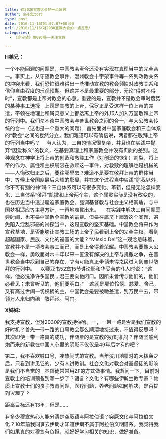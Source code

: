 ```yaml
---
title: 对2030宣教大会的一点反思
author: sweditor3
type: post
date: 2016-11-16T01:07:07+00:00
url: /2016/11/16/对2030宣教大会的一点反思/
categories:
  - 《＠守望》第096期——关注宣教

---
```

**<span style="font-size: 12pt;">H弟兄：</span>**

<span style="font-size: 12pt;">一个不能回避的问题是，中国教会至今还没有实现在真理当中的完全合一。事实上，从守望教会事件、温州教会十字架事件等一系列政教关系的冲突来看，我们恐怕很难得出一些推动宣教的教会领袖对政教关系和信仰自由程度的乐观预期。但这并不是最重要的部分，无论“得时不得时”，宣教都是上帝对教会的心意。重要的是，宣教并不是教会审时度势的某种事工选择，上司是宣教的上帝，保罗正是受这样一位上帝的差遣，带领在地理上和属灵意义上都远离上帝的外邦人加入万国敬拜上帝的行列中。我们先不谈中国教会与普世教会之间的合一，与大公教会传统的合一（这也是一个重大的问题），首先面对中国家庭教会和三自体系的“教会”之间的截然分立，我们难道可以有确信说，两者都在敬拜上帝的行列当中吗？     有人认为，三自的情况很复杂，并且也在实践中抛弃“因爱称义”的教义，在基要真理上和家庭教会并没有实质的差别。这种观念在神学上将上帝的创造和救赎工作（对创造的恢复）割裂，将上帝的作为、属性和主权局限在救赎这一事件，对救赎的理解也是机械的——人悔改归正之后，要往哪里去？难道不是要在敬拜上帝的群体当中，等候上帝国度最后荣耀的彰显，并在这个过程当中实践“除我以外，你不可有别的神”吗？三自体系可以有很多变化、革新，但是无论怎样变化，三自体系“敬拜”凯撒和上帝两个主，这个属灵实际是没有改变的，也在历史当中透过逼迫家庭教会、强调基督教与社会主义相调适，与中国梦相适应等主导方针，一再地表露出来。     在实践中解决三自问题需要时间，也不是中国教会宣教的前提。但是在属灵上厘清这个问题，避免陷入淫乱邪恶的试探当中，这是宣教的坚实基础。中国教会将来作为宣教基地，是否能够让宣教工场的上帝子民看到上帝的完全主权，看到超越国家、民族、文化的福音的大能？“Missio Dei”这一观念意味着，宣教并不是一项教会事工而已，而是上帝得着荣耀。中国教会要像大公教会一样，勇敢面对六十年以来一直没有解决的上帝与凯撒之争，在普世教会当中找到自己的存在，才有可能真正带领未得之民进入到普世敬拜的行列中。    以赛亚书52章15节讲论耶和华受苦的仆人时说：“这样，他必洗净许多国民；君王要向他闭口。因所未曾传与他们的，他们必看见；未曾听见的，他们要明白。”    这就是那位怜悯、慈爱、舍己，又有高过世间一切权柄的主，中国教会是要被祂差遣，到万民中去，带领万人来归向祂，敬拜祂。阿门。</span>

**<span style="font-size: 12pt;">X姊妹:</span>**

<span style="font-size: 12pt;">我支持宣教，但对2030的宣教持保留。一，一带一路是否是我们宣教的好时机？首先一带一路的口号教会那么顺溜地接过来，不值得反思吗？其次即使一带一路真的成功，伴随着的是宣教的好时机吗？伴随坚船利炮而来的新教在中国人心里的阴影不仅仅是49年后才有的吧？</span>

<span style="font-size: 12pt;">第二，我不喜欢喊口号，凑热闹式的宣教。当年汶川地震时的大拨轰之后，只看到讲见证的，少有人讲教训。社会文化对教会对基督徒的影响是我们不自觉的，基督徒常常用ZF的方式做事情。我想问一下，目前对宣教士的培训预备到哪一步了？语言？文化？有哪些伊斯兰教专家？物质上宣教士们的孩子教育问题，医疗问题，养老问题如何解决，是否提到议程了？</span>
  
<span style="font-size: 12pt;">距离目标还有13年，但是……</span>

<span style="font-size: 12pt;">有多少穆宣热心人能分清楚突厥语与阿拉伯语？突厥文化与阿拉伯文化？10年前我同事去伊朗才知道伊朗不属于阿拉伯文明谱系。我觉得我们如果真的对穆宣有负担，就好好学习相关的知识，做好准备。</span>